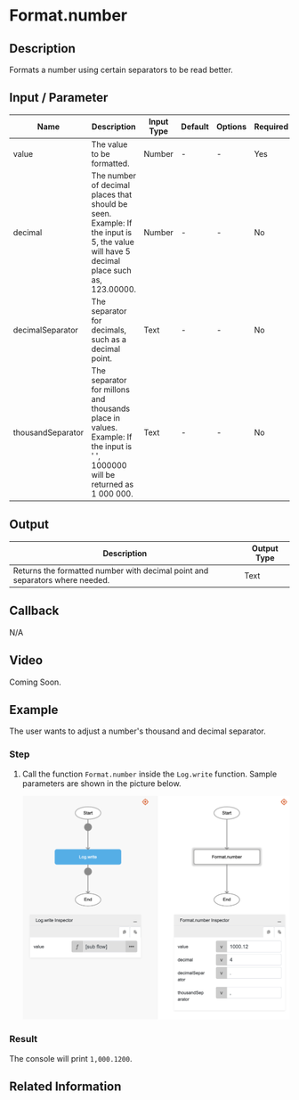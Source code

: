 # Format.number

## Description

Formats a number using certain separators to be read better.

## Input / Parameter

| Name | Description | Input Type | Default | Options | Required |
| ------ | ------ | ------ | ------ | ------ | ------ |
| value | The value to be formatted. | Number | - | - | Yes |
| decimal | The number of decimal places that should be seen. Example: If the input is 5, the value will have 5 decimal place such as, 123.00000. | Number | - | - | No |
| decimalSeparator | The separator for decimals, such as a decimal point. | Text | - | - | No |
| thousandSeparator | The separator for millons and thousands place in values. Example: If the input is ' ', 1000000 will be returned as 1 000 000. | Text | - | - | No |

## Output

| Description | Output Type |
| ------ | ------ |
| Returns the formatted number with decimal point and separators where needed. | Text |

## Callback

N/A

## Video

Coming Soon.

## Example

The user wants to adjust a number's thousand and decimal separator.

### Step

1. Call the function `Format.number` inside the `Log.write` function.
Sample parameters are shown in the picture below.
    </br>

    ![](./number-step-1.png)

### Result

The console will print `1,000.1200`.

## Related Information